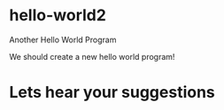 # hello-world2
Another Hello World Program

We should create a new hello world program!

Lets hear your suggestions
=======

